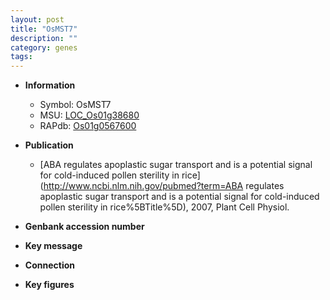 ```yaml
---
layout: post
title: "OsMST7"
description: ""
category: genes
tags: 
---
```


* **Information**  
    + Symbol: OsMST7  
    + MSU: [LOC_Os01g38680](http://rice.plantbiology.msu.edu/cgi-bin/ORF_infopage.cgi?orf=LOC_Os01g38680)  
    + RAPdb: [Os01g0567600](http://rapdb.dna.affrc.go.jp/viewer/gbrowse_details/irgsp1?name=Os01g0567600)  

* **Publication**  
    + [ABA regulates apoplastic sugar transport and is a potential signal for cold-induced pollen sterility in rice](http://www.ncbi.nlm.nih.gov/pubmed?term=ABA regulates apoplastic sugar transport and is a potential signal for cold-induced pollen sterility in rice%5BTitle%5D), 2007, Plant Cell Physiol.

* **Genbank accession number**  

* **Key message**  

* **Connection**  

* **Key figures**  


